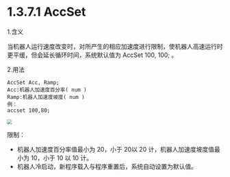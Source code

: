 # 1.3.7.1 AccSet

1.含义

当机器人运行速度改变时，对所产生的相应加速度进行限制，使机器人高速运行时更平缓，但会延长循环时间，系统默认值为 AccSet 100, 100; 。

2.用法

```
AccSet Acc, Ramp;
Acc:机器人加速度百分率( num ) 
Ramp:机器人加速度坡度( num )
例：
accset 100,80;
```

<img src="picture\accset.png" style="zoom:67%;" />

限制：

- 机器人加速度百分率值最小为 20，小于 20以 20 计，机器人加速度坡度值最小为 10，小于 10 以 10 计。
- 机器人冷启动，新程序载入与程序重置后，系统自动设置为默认值。